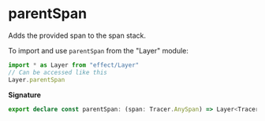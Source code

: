 # parentSpan

Adds the provided span to the span stack.

To import and use `parentSpan` from the "Layer" module:

```ts
import * as Layer from "effect/Layer"
// Can be accessed like this
Layer.parentSpan
```

**Signature**

```ts
export declare const parentSpan: (span: Tracer.AnySpan) => Layer<Tracer.ParentSpan>
```
